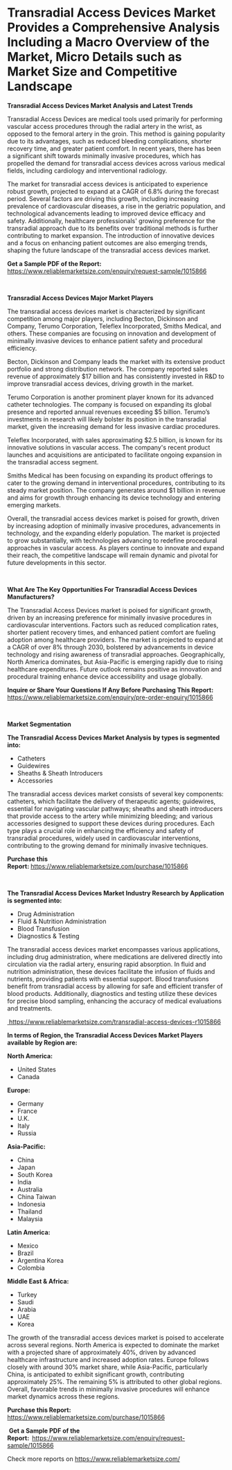 <p><h1>Transradial Access Devices Market Provides a Comprehensive Analysis Including a Macro Overview of the Market, Micro Details such as Market Size and Competitive Landscape</h1></p><p><strong>Transradial Access Devices Market Analysis and Latest Trends</strong></p>
<p><p>Transradial Access Devices are medical tools used primarily for performing vascular access procedures through the radial artery in the wrist, as opposed to the femoral artery in the groin. This method is gaining popularity due to its advantages, such as reduced bleeding complications, shorter recovery time, and greater patient comfort. In recent years, there has been a significant shift towards minimally invasive procedures, which has propelled the demand for transradial access devices across various medical fields, including cardiology and interventional radiology.</p><p>The market for transradial access devices is anticipated to experience robust growth, projected to expand at a CAGR of 6.8% during the forecast period. Several factors are driving this growth, including increasing prevalence of cardiovascular diseases, a rise in the geriatric population, and technological advancements leading to improved device efficacy and safety. Additionally, healthcare professionals' growing preference for the transradial approach due to its benefits over traditional methods is further contributing to market expansion. The introduction of innovative devices and a focus on enhancing patient outcomes are also emerging trends, shaping the future landscape of the transradial access devices market.</p></p>
<p><strong>Get a Sample PDF of the Report:&nbsp;</strong> <a href="https://www.reliablemarketsize.com/enquiry/request-sample/1015866?utm_campaign=1197&utm_medium=2&utm_source=Github&utm_content=ia&utm_term=04032025&utm_id=transradial-access-devices">https://www.reliablemarketsize.com/enquiry/request-sample/1015866</a></p>
<p>&nbsp;</p>
<p><strong>Transradial Access Devices Major Market Players</strong></p>
<p><p>The transradial access devices market is characterized by significant competition among major players, including Becton, Dickinson and Company, Terumo Corporation, Teleflex Incorporated, Smiths Medical, and others. These companies are focusing on innovation and development of minimally invasive devices to enhance patient safety and procedural efficiency.</p><p>Becton, Dickinson and Company leads the market with its extensive product portfolio and strong distribution network. The company reported sales revenue of approximately $17 billion and has consistently invested in R&D to improve transradial access devices, driving growth in the market.</p><p>Terumo Corporation is another prominent player known for its advanced catheter technologies. The company is focused on expanding its global presence and reported annual revenues exceeding $5 billion. Terumo’s investments in research will likely bolster its position in the transradial market, given the increasing demand for less invasive cardiac procedures.</p><p>Teleflex Incorporated, with sales approximating $2.5 billion, is known for its innovative solutions in vascular access. The company's recent product launches and acquisitions are anticipated to facilitate ongoing expansion in the transradial access segment.</p><p>Smiths Medical has been focusing on expanding its product offerings to cater to the growing demand in interventional procedures, contributing to its steady market position. The company generates around $1 billion in revenue and aims for growth through enhancing its device technology and entering emerging markets.</p><p>Overall, the transradial access devices market is poised for growth, driven by increasing adoption of minimally invasive procedures, advancements in technology, and the expanding elderly population. The market is projected to grow substantially, with technologies advancing to redefine procedural approaches in vascular access. As players continue to innovate and expand their reach, the competitive landscape will remain dynamic and pivotal for future developments in this sector.</p></p>
<p>&nbsp;</p>
<p><strong>What Are The Key Opportunities For Transradial Access Devices Manufacturers?</strong></p>
<p><p>The Transradial Access Devices market is poised for significant growth, driven by an increasing preference for minimally invasive procedures in cardiovascular interventions. Factors such as reduced complication rates, shorter patient recovery times, and enhanced patient comfort are fueling adoption among healthcare providers. The market is projected to expand at a CAGR of over 8% through 2030, bolstered by advancements in device technology and rising awareness of transradial approaches. Geographically, North America dominates, but Asia-Pacific is emerging rapidly due to rising healthcare expenditures. Future outlook remains positive as innovation and procedural training enhance device accessibility and usage globally.</p></p>
<p><strong>Inquire or Share Your Questions If Any Before Purchasing This Report:</strong> <a href="https://www.reliablemarketsize.com/enquiry/pre-order-enquiry/1015866?utm_campaign=1197&utm_medium=2&utm_source=Github&utm_content=ia&utm_term=04032025&utm_id=transradial-access-devices">https://www.reliablemarketsize.com/enquiry/pre-order-enquiry/1015866</a></p>
<p>&nbsp;</p>
<p><strong>Market Segmentation</strong></p>
<p><strong>The Transradial Access Devices Market Analysis by types is segmented into:</strong></p>
<p><ul><li>Catheters</li><li>Guidewires</li><li>Sheaths & Sheath Introducers</li><li>Accessories</li></ul></p>
<p><p>The transradial access devices market consists of several key components: catheters, which facilitate the delivery of therapeutic agents; guidewires, essential for navigating vascular pathways; sheaths and sheath introducers that provide access to the artery while minimizing bleeding; and various accessories designed to support these devices during procedures. Each type plays a crucial role in enhancing the efficiency and safety of transradial procedures, widely used in cardiovascular interventions, contributing to the growing demand for minimally invasive techniques.</p></p>
<p><strong>Purchase this Report:&nbsp;</strong><a href="https://www.reliablemarketsize.com/purchase/1015866?utm_campaign=1197&utm_medium=2&utm_source=Github&utm_content=ia&utm_term=04032025&utm_id=transradial-access-devices">https://www.reliablemarketsize.com/purchase/1015866</a></p>
<p>&nbsp;</p>
<p><strong>The Transradial Access Devices Market Industry Research by Application is segmented into:</strong></p>
<p><ul><li>Drug Administration</li><li>Fluid & Nutrition Administration</li><li>Blood Transfusion</li><li>Diagnostics & Testing</li></ul></p>
<p><p>The transradial access devices market encompasses various applications, including drug administration, where medications are delivered directly into circulation via the radial artery, ensuring rapid absorption. In fluid and nutrition administration, these devices facilitate the infusion of fluids and nutrients, providing patients with essential support. Blood transfusions benefit from transradial access by allowing for safe and efficient transfer of blood products. Additionally, diagnostics and testing utilize these devices for precise blood sampling, enhancing the accuracy of medical evaluations and treatments.</p></p>
<p><a href="https://www.reliablemarketsize.com/transradial-access-devices-r1015866?utm_campaign=1197&utm_medium=2&utm_source=Github&utm_content=ia&utm_term=04032025&utm_id=transradial-access-devices">&nbsp;https://www.reliablemarketsize.com/transradial-access-devices-r1015866</a></p>
<p><strong>In terms of Region, the Transradial Access Devices Market Players available by Region are:</strong></p>
<p>
    <p> <strong> North America: </strong>
        <ul>
            <li>United States</li>
            <li>Canada</li>
        </ul>
        </p> 
    <p> <strong> Europe: </strong>
        <ul>
            <li>Germany</li>
            <li>France</li>
            <li>U.K.</li>
            <li>Italy</li>
            <li>Russia</li>
        </ul>
        </p> 
    <p> <strong> Asia-Pacific: </strong>
        <ul>
            <li>China</li>
            <li>Japan</li>
            <li>South Korea</li>
            <li>India</li>
            <li>Australia</li>
            <li>China Taiwan</li>
            <li>Indonesia</li>
            <li>Thailand</li>
            <li>Malaysia</li>
        </ul>
        </p> 
    <p> <strong> Latin America: </strong>
        <ul>
            <li>Mexico</li>
            <li>Brazil</li>
            <li>Argentina Korea</li>
            <li>Colombia</li>
        </ul>
        </p> 
    <p> <strong> Middle East & Africa: </strong>
        <ul>
            <li>Turkey</li>
            <li>Saudi</li>
            <li>Arabia</li>
            <li>UAE</li>
            <li>Korea</li>
        </ul>
    </p>
    </p>
<p><p>The growth of the transradial access devices market is poised to accelerate across several regions. North America is expected to dominate the market with a projected share of approximately 40%, driven by advanced healthcare infrastructure and increased adoption rates. Europe follows closely with around 30% market share, while Asia-Pacific, particularly China, is anticipated to exhibit significant growth, contributing approximately 25%. The remaining 5% is attributed to other global regions. Overall, favorable trends in minimally invasive procedures will enhance market dynamics across these regions.</p></p>
<p><strong>Purchase this Report: </strong><a href="https://www.reliablemarketsize.com/purchase/1015866?utm_campaign=1197&utm_medium=2&utm_source=Github&utm_content=ia&utm_term=04032025&utm_id=transradial-access-devices">https://www.reliablemarketsize.com/purchase/1015866</a></p>
<p>&nbsp;<strong>Get a Sample PDF of the Report:&nbsp;&nbsp;</strong><a href="https://www.reliablemarketsize.com/enquiry/request-sample/1015866?utm_campaign=1197&utm_medium=2&utm_source=Github&utm_content=ia&utm_term=04032025&utm_id=transradial-access-devices">https://www.reliablemarketsize.com/enquiry/request-sample/1015866</a></p>
<p><strong></strong></p>
<p>Check more reports on <a href="https://www.reliablemarketsize.com/?utm_campaign=1197&utm_medium=2&utm_source=Github&utm_content=ia&utm_term=04032025&utm_id=transradial-access-devices">https://www.reliablemarketsize.com/</a></p>